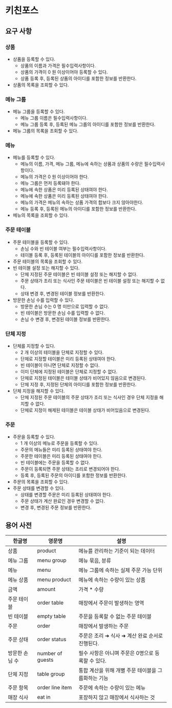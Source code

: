 # 키친포스

## 요구 사항

### 상품

* 상품을 등록할 수 있다.
    * 상품의 이름과 가격은 필수입력사항이다.
    * 상품의 가격이 0 원 이상이어야 등록할 수 있다.
    * 상품 등록 후, 등록된 상품의 아이디를 포함한 정보를 반환한다.
* 상품의 목록을 조회할 수 있다.

### 메뉴 그룹

* 메뉴 그룹을 등록할 수 있다.
    * 메뉴 그룹 이름은 필수입력사항이다.
    * 메뉴 그룹 등록 후, 등록된 메뉴 그룹의 아이디를 포함한 정보를 반환한다.
* 메뉴 그룹의 목록을 조회할 수 있다.

### 메뉴

* 메뉴를 등록할 수 있다.
    * 메뉴의 이름, 가격, 메뉴 그룹, 메뉴에 속하는 상품과 상품의 수량은 필수입력사항이다. 
    * 메뉴의 가격은 0 원 이상이어야 한다.
    * 메뉴 그룹은 먼저 등록돼야 한다.
    * 메뉴에 속한 상품은 미리 등록된 상태여야 한다.
    * 메뉴에 속한 상품은 미리 등록된 상태여야 한다.
    * 메뉴의 가격은 메뉴의 속하는 상품 가격의 합보다 크지 않아야한다.
    * 메뉴 등록 후, 등록된 메뉴의 아이디를 포함한 정보를 반환한다.
* 메뉴의 목록을 조회할 수 있다.

### 주문 테이블

* 주문 테이블을 등록할 수 있다.
    * 손님 수와 빈 테이블 여부는 필수입력사항이다.
    * 테이블 등록 후, 등록된 테이블의 아이디를 포함한 정보를 반환한다.
* 주문 테이블의 목록을 조회할 수 있다.
* 빈 테이블 설정 또는 해지할 수 있다.
    * 단체 지정된 주문 테이블은 빈 테이블 설정 또는 해지할 수 없다.
    * 주문 상태가 조리 또는 식사인 주문 테이블은 빈 테이블 설정 또는 해지할 수 없다.
    * 상태 변경 후, 변경된 테이블 정보를 반환한다.
* 방문한 손님 수를 입력할 수 있다.
    * 방문한 손님 수는 0 명 미만으로 입력할 수 없다.
    * 빈 테이블은 방문한 손님 수를 입력할 수 없다.
    * 손님 수 변경 후, 변경된 테이블 정보를 반환한다.

### 단체 지정

* 단체를 지정할 수 있다.
    * 2 개 이상의 테이블을 단체로 지정할 수 있다.
    * 단체로 지정할 테이블은 미리 등록된 상태여야 한다.
    * 빈 테이블이 아니면 단체로 지정할 수 없다.
    * 이미 단체에 지정된 테이블은 단체로 지정할 수 없다.
    * 단체로 지정된 테이블은 테이블 상태가 비어있지 않음으로 변경된다.
    * 단체 지정 후, 지정된 단체의 아이디를 포함한 정보를 반환한다.
* 단체 지정을 해지할 수 있다.
    * 단체 지정된 주문 테이블의 주문 상태가 조리 또는 식사인 경우 단체 지정을 해지할 수 없다.
    * 단체로 지정이 해제된 테이블은 테이블 상태가 비어있음으로 변경된다.

### 주문

* 주문을 등록할 수 있다.
    * 1 개 이상의 메뉴로 주문을 등록할 수 있다.
    * 주문의 메뉴들은 미리 등록된 상태여야 한다.
    * 주문한 테이블은 미리 등록된 상태여야 한다.
    * 빈 테이블에는 주문을 등록할 수 없다.
    * 주문이 등록되면 주문 상태는 조리로 변경되어야 한다.
    * 등록 후, 등록된 주문의 아이디를 포함한 정보를 반환한다.
* 주문의 목록을 조회할 수 있다.
* 주문 상태를 변경할 수 있다.
    * 상태를 변경할 주문은 미리 등록된 상태여야 한다.
    * 주문 상태가 계산 완료인 경우 변경할 수 없다.
    * 변경 후, 변경된 주문 정보를 반환한다.

## 용어 사전

| 한글명 | 영문명 | 설명 |
| --- | --- | --- |
| 상품 | product | 메뉴를 관리하는 기준이 되는 데이터 |
| 메뉴 그룹 | menu group | 메뉴 묶음, 분류 |
| 메뉴 | menu | 메뉴 그룹에 속하는 실제 주문 가능 단위 |
| 메뉴 상품 | menu product | 메뉴에 속하는 수량이 있는 상품 |
| 금액 | amount | 가격 * 수량 |
| 주문 테이블 | order table | 매장에서 주문이 발생하는 영역 |
| 빈 테이블 | empty table | 주문을 등록할 수 없는 주문 테이블 |
| 주문 | order | 매장에서 발생하는 주문 |
| 주문 상태 | order status | 주문은 조리 ➜ 식사 ➜ 계산 완료 순서로 진행된다. |
| 방문한 손님 수 | number of guests | 필수 사항은 아니며 주문은 0명으로 등록할 수 있다. |
| 단체 지정 | table group | 통합 계산을 위해 개별 주문 테이블을 그룹화하는 기능 |
| 주문 항목 | order line item | 주문에 속하는 수량이 있는 메뉴 |
| 매장 식사 | eat in | 포장하지 않고 매장에서 식사하는 것 |

